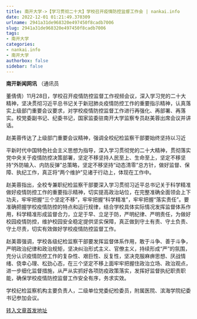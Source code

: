 ```yaml
---
title: 南开大学->【学习贯彻二十大】学校召开疫情防控监督工作会 | nankai.info
date: 2022-12-01 01:21:49.370309
urlname: 2941a31de968320e497450f8cadb7006
slug: 2941a31de968320e497450f8cadb7006
tags: 
- 南开大学
categories:
- nankai.info
- 南开大学
authorbox: false
sidebar: false
---
```

**南开新闻网讯** （通讯员

董倩倩）11月28日，学校召开疫情防控监督工作视频会议，深入学习党的二十大精神，坚决贯彻习近平总书记关于新冠肺炎疫情防控工作的重要指示精神，认真落实上级部门重要会议要求，对学校疫情防控监督工作进行再强化、再部署、再落实。校党委副书记、纪委书记，国家监委驻南开大学监察专员赵美蓉出席会议并讲话。

赵美蓉传达了上级部门重要会议精神，强调全校纪检监察干部要始终坚持以习近
<!--more-->
平新时代中国特色社会主义思想为指导，深入学习贯彻党的二十大精神，贯彻落实党中央关于疫情防控决策部署，坚定不移坚持人民至上、生命至上，坚定不移坚持“外防输入、内防反弹”总策略，坚定不移坚持“动态清零”总方针，做好监督、保障、执纪工作，真正将“两个维护”见诸于行动上，体现在工作中。

赵美蓉指出，全校专兼职纪检监察干部要深入学习贯彻习近平总书记关于科学精准做好疫情防控工作的重要指示精神，切实提高政治站位，在完整准确全面领会上下功夫，牢牢把握“三个坚定不移”，牢牢把握“科学精准”，牢牢把握“落实责任”。要准确把握学校疫情防控的特点和运行规律，结合学校具体实际情况发挥监督体系作用，科学精准形成监督合力，立足于早、立足于防，严明纪律、严明责任，为做好校园疫情防控，维护校园安全稳定提供坚实保障，真正做到守土有责、守土负责、守土尽责，切实有效做好学校疫情防控监督工作。

赵美蓉强调，学校各级纪检监察干部要发挥监督体系作用，敢于斗争、善于斗争，严明政治纪律和政治规矩，坚决纠治形式主义、官僚主义，持续形成“严”的氛围，充分认识疫情防控工作的复杂性、艰巨性、反复性，坚决克服麻痹思想、厌战情绪、侥幸心理、松劲心态，在三个坚定不移上面牢牢把握住政治立场、政治观点，进一步细化监督措施，从严从实抓好各项防疫政策落实，发挥好监督执纪职责职能，确保学校疫情防控监督工作安全有序，务求实效。

学校纪检监察机构主要负责人，二级单位党委纪检委员，附属医院、滨海学院纪委书记参加会议。



[转入文章首发地址](http://news.nankai.edu.cn/ywsd/system/2022/11/29/030053860.shtml)